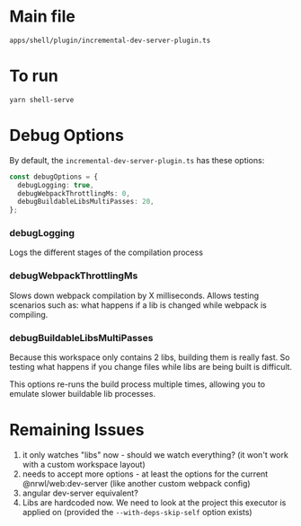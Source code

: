 # Main file

```shell
apps/shell/plugin/incremental-dev-server-plugin.ts
```

# To run

```shell
yarn shell-serve
```

# Debug Options

By default, the `incremental-dev-server-plugin.ts` has these options:

```typescript
const debugOptions = {
  debugLogging: true,
  debugWebpackThrottlingMs: 0,
  debugBuildableLibsMultiPasses: 20,
};
```

### debugLogging

Logs the different stages of the compilation process

### debugWebpackThrottlingMs

Slows down webpack compilation by X milliseconds. Allows testing scenarios such as: what happens if a lib is changed while webpack is compiling.

### debugBuildableLibsMultiPasses

Because this workspace only contains 2 libs, building them is really fast. So testing what happens if you change files while libs are being built is difficult.

This options re-runs the build process multiple times, allowing you to emulate slower buildable lib processes.

# Remaining Issues

1. it only watches "libs" now - should we watch everything? (it won't work with a custom workspace layout)
2. needs to accept more options - at least the options for the current @nrwl/web:dev-server (like another custom webpack config)
3. angular dev-server equivalent?
4. Libs are hardcoded now. We need to look at the project this executor is applied on (provided the `--with-deps-skip-self` option exists)
